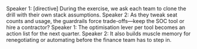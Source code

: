 Speaker 1: [directive] During the exercise, we ask each team to clone the drill with their own stack assumptions.
Speaker 2: As they tweak seat counts and usage, the guardrails force trade-offs—keep the SOC tool or hire a contractor?
Speaker 1: The optimisation lever per tool becomes an action list for the next quarter.
Speaker 2: It also builds muscle memory for renegotiating or automating before the finance team has to step in.
